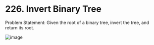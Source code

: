 # 226. Invert Binary Tree

Problem Statement: Given the root of a binary tree, invert the tree, and return its root.

![image](https://github.com/aryanv175/leetcode/assets/91381804/e90bff61-bd5b-4780-a38c-b4d8787b4dc9)


